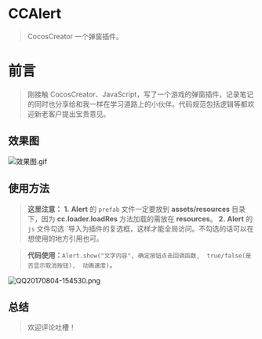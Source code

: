 # CCAlert

> CocosCreator 一个弹窗插件。

# 前言
> 刚接触 CocosCreator、JavaScript，写了一个游戏的弹窗插件，记录笔记的同时也分享给和我一样在学习道路上的小伙伴。代码规范包括逻辑等都欢迎新老客户提出宝贵意见。

## 效果图
![效果图.gif](http://upload-images.jianshu.io/upload_images/1874013-fa04cc7c848c9a53.gif?imageMogr2/auto-orient/strip)

## 使用方法
> **这里注意：**
> **1.** **Alert** 的 `prefab` 文件一定要放到 **assets/resources** 目录下，因为 **cc.loader.loadRes** 方法加载的需放在 **resources**。
> **2.** **Alert** 的 `js` 文件勾选 `导入为插件的复选框，这样才能全局访问。不勾选的话可以在想使用的地方引用也可。

> **代码使用：**`Alert.show("文字内容", 确定按钮点击回调函数,  true/false(是否显示取消按钮),  动画速度)`。

![QQ20170804-154530.png](http://upload-images.jianshu.io/upload_images/1874013-17c886ee6179def7.png?imageMogr2/auto-orient/strip%7CimageView2/2/w/600)

## 总结
> 欢迎评论吐槽！
